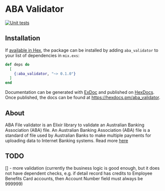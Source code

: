 # ABA Validator
[![Unit tests](https://github.com/alt-ctrl-dev/aba_file_validator/actions/workflows/ci.yml/badge.svg?branch=main)](https://github.com/alt-ctrl-dev/aba_file_validator/actions/workflows/ci.yml)

## Installation

If [available in Hex](https://hex.pm/docs/publish), the package can be installed
by adding `aba_validator` to your list of dependencies in `mix.exs`:

```elixir
def deps do
  [
    {:aba_validator, "~> 0.1.0"}
  ]
end
```

Documentation can be generated with [ExDoc](https://github.com/elixir-lang/ex_doc)
and published on [HexDocs](https://hexdocs.pm). Once published, the docs can
be found at <https://hexdocs.pm/aba_validator>.


## About
ABA File validator is an Elixir library to validate an Australian Banking Association (ABA) file.
An Australian Banking Association (ABA) file is a standard of file used by Australian Banks to make multiple payments for uploading data to Internet Banking systems. Read more [here](https://www.anz.com.au/support/internet-banking/getting-started/glossary/#aba_file)

## TODO
[] - more validation (currently the business logic is good enough, but it does not have dependent checks, e.g. if detail record has credits to Employee Benefits Card accounts, then Account Number field must always be 999999)